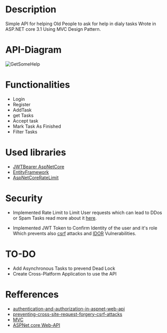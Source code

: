 # Description 
Simple API for helping Old People to ask for help in dialy tasks Wrote in ASP.NET core 3.1 Using MVC Design Pattern.

# API-Diagram

![GetSomeHelp](https://user-images.githubusercontent.com/25514920/89131959-00096f00-d511-11ea-8030-2ecb7afc64ff.png)

# Functionalities
* Login
* Register
* AddTask
* get Tasks
* Accept task
* Mark Task As Finished
* Filter Tasks

# Used libraries
* [JWTBearer AspNetCore](https://www.nuget.org/packages/Microsoft.AspNetCore.Authentication.JwtBearer)
* [EntityFramework](https://www.nuget.org/packages/Microsoft.EntityFrameworkCore/5.0.0-preview.7.20365.15)
* [AspNetCoreRateLimit](https://www.nuget.org/packages/AspNetCoreRateLimit/)

# Security
* Implemented Rate Limit to Limit User requests which can lead to DDos or Spam Tasks read more about it [here](https://en.wikipedia.org/wiki/Rate_limiting).

* Implemented JWT Token to Confirm Identity of the user and it's role Which prevents also [csrf](https://portswigger.net/web-security/csrf) attacks and [IDOR](https://portswigger.net/web-security/access-control/idor) Vulnerabilities.

# TO-DO
* Add Asynchronous Tasks to prevend Dead Lock
* Create Cross-Platform Application to use the API 


# Refferences
* [authentication-and-authorization-in-aspnet-web-api](https://docs.microsoft.com/en-us/aspnet/web-api/overview/security/authentication-and-authorization-in-aspnet-web-api)
* [preventing-cross-site-request-forgery-csrf-attacks](https://docs.microsoft.com/en-us/aspnet/web-api/overview/security/preventing-cross-site-request-forgery-csrf-attacks)
* [MVC](https://docs.microsoft.com/en-us/aspnet/mvc/)
* [ASPNet core Web-API](https://docs.microsoft.com/en-us/aspnet/web-api/)
